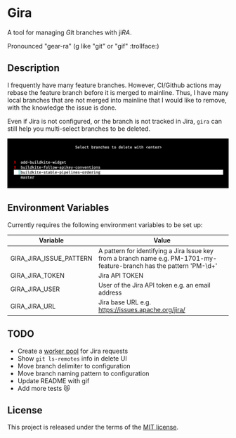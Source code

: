 # Gira

A tool for managing *GI*t branches with ji*RA*.

Pronounced "gear-ra" (g like "git" or "gif" :trollface:)

## Description

I frequently have many feature branches. However, CI/Github actions may rebase the feature branch before it is merged to mainline.
Thus, I have many local branches that are not merged into mainline that I would like to remove, with the knowledge the issue is done.

Even if Jira is not configured, or the branch is not tracked in Jira, `gira` can still help you multi-select branches to be deleted.

![](/screenshot.png?raw=true "Selection screen")

## Environment Variables

Currently requires the following environment variables to be set up:

| Variable                | Value                                                                                                                 |
| -------------           | -------------                                                                                                         |
| GIRA_JIRA_ISSUE_PATTERN | A pattern for identifying a Jira Issue key from a branch name e.g. PM-1701-my-feature-branch has the pattern 'PM-\d+' |
| GIRA_JIRA_TOKEN         | Jira API TOKEN                                                                                                        |
| GIRA_JIRA_USER          | User of the Jira API token e.g. an email address                                                                      |
| GIRA_JIRA_URL           | Jira base URL e.g. https://issues.apache.org/jira/                                                                    |

## TODO

* Create a [worker pool](https://gobyexample.com/worker-pools) for Jira requests
* Show `git ls-remotes` info in delete UI
* Move branch delimiter to configuration
* Move branch naming pattern to configuration
* Update README with gif
* Add more tests :crying_cat_face:

## License

This project is released under the terms of the [MIT license](http://en.wikipedia.org/wiki/MIT_License).
